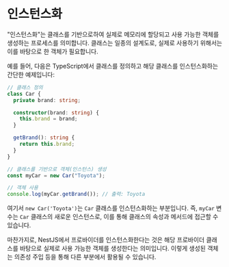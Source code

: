 # 인스턴스화

"인스턴스화"는 클래스를 기반으로하여 실제로 메모리에 할당되고 사용 가능한 객체를 생성하는 프로세스를 의미합니다. 클래스는 일종의 설계도로, 실제로 사용하기 위해서는 이를 바탕으로 한 객체가 필요합니다.

예를 들어, 다음은 TypeScript에서 클래스를 정의하고 해당 클래스를 인스턴스화하는 간단한 예제입니다:

```typescript
// 클래스 정의
class Car {
  private brand: string;

  constructor(brand: string) {
    this.brand = brand;
  }

  getBrand(): string {
    return this.brand;
  }
}

// 클래스를 기반으로 객체(인스턴스) 생성
const myCar = new Car("Toyota");

// 객체 사용
console.log(myCar.getBrand()); // 출력: Toyota
```

여기서 `new Car('Toyota')`는 `Car` 클래스를 인스턴스화하는 부분입니다. 즉, `myCar` 변수는 `Car` 클래스의 새로운 인스턴스로, 이를 통해 클래스의 속성과 메서드에 접근할 수 있습니다.

마찬가지로, NestJS에서 프로바이더를 인스턴스화한다는 것은 해당 프로바이더 클래스를 바탕으로 실제로 사용 가능한 객체를 생성한다는 의미입니다. 이렇게 생성된 객체는 의존성 주입 등을 통해 다른 부분에서 활용될 수 있습니다.
